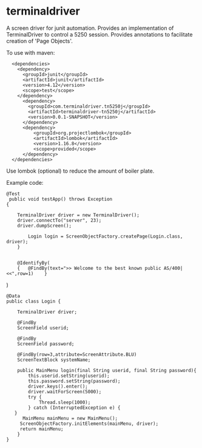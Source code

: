 # terminaldriver
A screen driver for junit automation.
Provides an implementation of TerminalDriver to control a 5250 session.  Provides annotations to facilitate creation of 'Page Objects'.


To use with maven:

      <dependencies>
        <dependency>
          <groupId>junit</groupId>
          <artifactId>junit</artifactId>
          <version>4.12</version>
          <scope>test</scope>
        </dependency>
	      <dependency>
    	    <groupId>com.terminaldriver.tn5250j</groupId>
	        <artifactId>terminaldriver-tn5250j</artifactId>
    	    <version>0.0.1-SNAPSHOT</version>
	      </dependency>
	      <dependency>
		      <groupId>org.projectlombok</groupId>
	    	  <artifactId>lombok</artifactId>
		      <version>1.16.8</version>
		      <scope>provided</scope>
	      </dependency>    
      </dependencies>
      
  Use lombok (optional) to reduce the amount of boiler plate.
  
  
  Example code:
  
    @Test
     public void testApp() throws Exception
    {
	 
        TerminalDriver driver = new TerminalDriver();
        driver.connectTo("server", 23);
        driver.dumpScreen();
		
		    Login login = ScreenObjectFactory.createPage(Login.class, driver);
		}
		
		
		@IdentifyBy(
		{	@FindBy(text=">> Welcome to the best known public AS/400| <<",row=1)	}
)

    @Data
    public class Login {

	    TerminalDriver driver;
	
	    @FindBy
	    ScreenField userid;
	
	    @FindBy
	    ScreenField password;
	
    	@FindBy(row=3,attribute=ScreenAttribute.BLU)
	    ScreenTextBlock systemName;

	    public MainMenu login(final String userid, final String password){
		    this.userid.setString(userid);
		    this.password.setString(password);
		    driver.keys().enter();
		    driver.waitForScreen(5000);
		    try {
			    Thread.sleep(1000);
		    } catch (InterruptedException e) {
	   }
	 	  MainMenu mainMenu = new MainMenu();
	  	 ScreenObjectFactory.initElements(mainMenu, driver);
  		 return mainMenu;
    	}
    }
